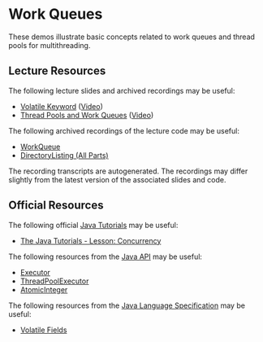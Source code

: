 Work Queues
=================================================

These demos illustrate basic concepts related to work queues and thread pools for multithreading.

## Lecture Resources ##

The following lecture slides and archived recordings may be useful:

  - [Volatile Keyword](https://docs.google.com/presentation/d/e/2PACX-1vQf8Exzc0l1hR4rA2932_MzScdml8OA1fYIdWgW5yOXPHtZIRY7S9B-koCzUI7HEe6MdBLfJXY6bQZf/pub?start=false&loop=false&delayms=3000) ([Video](https://usfca.hosted.panopto.com/Panopto/Pages/Viewer.aspx?id=ee504e4e-65e6-494f-b64a-afca0169fc11))
  - [Thread Pools and Work Queues](https://docs.google.com/presentation/d/e/2PACX-1vS19DIgUp8W95_ChgGpM7ve2ItWmaWY6YFP8tyE-k3gA3tQ9cbj0vd6ZmP-gCi7fXhFaQdoh6BWU_0f/pub?start=false&loop=false&delayms=3000) ([Video](https://usfca.hosted.panopto.com/Panopto/Pages/Viewer.aspx?id=9e729af8-d9f0-4537-92da-afca0169fbb0))

The following archived recordings of the lecture code may be useful:

  - [WorkQueue](https://usfca.hosted.panopto.com/Panopto/Pages/Viewer.aspx?id=521bad64-9bc7-49e2-a781-afca0169fc98)
  - [DirectoryListing (All Parts)](https://usfca.hosted.panopto.com/Panopto/Pages/Viewer.aspx?id=68400d8f-82a9-448e-9755-afca0169fc2a)

The recording transcripts are autogenerated. The recordings may differ slightly from the latest version of the associated slides and code.

## Official Resources ##

The following official [Java Tutorials](http://docs.oracle.com/javase/tutorial/index.html) may be useful:

  - [The Java Tutorials - Lesson: Concurrency](https://docs.oracle.com/javase/tutorial/essential/concurrency/index.html)

The following resources from the [Java API](https://www.cs.usfca.edu/~cs212/javadoc/api/index.html) may be useful:

  - [Executor](https://www.cs.usfca.edu/~cs212/javadoc/api/java.base/java/util/concurrent/Executor.html)
  - [ThreadPoolExecutor](https://www.cs.usfca.edu/~cs212/javadoc/api/java.base/java/util/concurrent/ThreadPoolExecutor.html)
  - [AtomicInteger](https://www.cs.usfca.edu/~cs212/javadoc/api/java.base/java/util/concurrent/atomic/AtomicInteger.html)

The following resources from the [Java Language Specification](https://docs.oracle.com/javase/specs/jls/se17/html/index.html) may be useful:

  - [Volatile Fields](https://docs.oracle.com/javase/specs/jls/se17/html/jls-8.html#jls-8.3.1.4)
